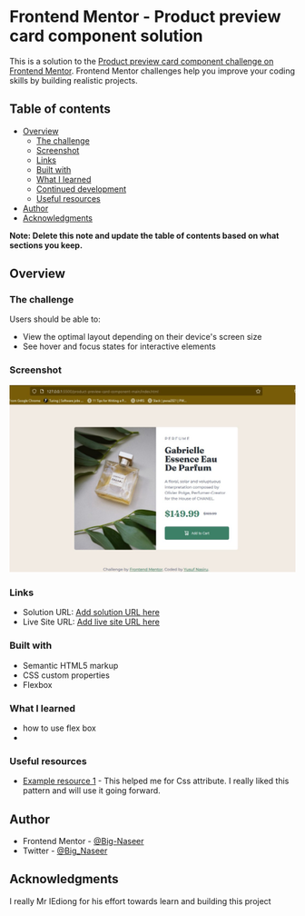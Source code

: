 # Frontend Mentor - Product preview card component solution

This is a solution to the [Product preview card component challenge on Frontend Mentor](https://www.frontendmentor.io/challenges/product-preview-card-component-GO7UmttRfa). Frontend Mentor challenges help you improve your coding skills by building realistic projects.

## Table of contents

- [Overview](#overview)
  - [The challenge](#the-challenge)
  - [Screenshot](#screenshot)
  - [Links](#links)
  - [Built with](#built-with)
  - [What I learned](#what-i-learned)
  - [Continued development](#continued-development)
  - [Useful resources](#useful-resources)
- [Author](#author)
- [Acknowledgments](#acknowledgments)

**Note: Delete this note and update the table of contents based on what sections you keep.**

## Overview

### The challenge

Users should be able to:

- View the optimal layout depending on their device's screen size
- See hover and focus states for interactive elements

### Screenshot

![](./images/Screenshot%202023-10-27%20091014.jpg)

### Links

- Solution URL: [Add solution URL here](https://www.frontendmentor.io/solutions/responsive-product-card-wwd3LbsL3d)
- Live Site URL: [Add live site URL here](https://product-preview-card-sigma.vercel.app/)

### Built with

- Semantic HTML5 markup
- CSS custom properties
- Flexbox

### What I learned

- how to use flex box
-

### Useful resources

- [Example resource 1](https://developer.mozilla.org/en-US/docs/Learn/CSS) - This helped me for Css attribute. I really liked this pattern and will use it going forward.

## Author

- Frontend Mentor - [@Big-Naseer](https://www.frontendmentor.io/profile/Big-Naseer)
- Twitter - [@Big_Naseer](https://twitter.com/Big_Naseer)

## Acknowledgments

I really Mr IEdiong for his effort towards learn and building this project
